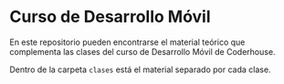 # Curso de Desarrollo Móvil

En este repositorio pueden encontrarse el material teórico que complementa las clases del curso de Desarrollo Móvil de Coderhouse.

Dentro de la carpeta `clases` está el material separado por cada clase.
